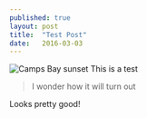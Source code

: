 ```yaml
---
published: true
layout: post
title:  "Test Post"
date:   2016-03-03
---
```



![Camps Bay sunset]({{site.baseurl}}/assets/img/CNV00005.JPG)
<span class="dropcap">T</span>his is a test

<blockquote> I wonder how it will turn out </blockquote>

Looks pretty good!
